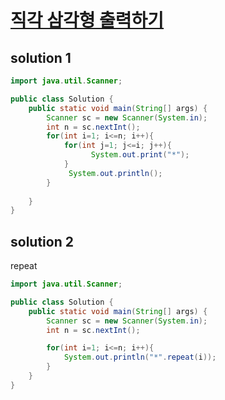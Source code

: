 #  [직각 삼각형 출력하기](https://programmers.co.kr/learn/courses/30/lessons/120823)

## solution 1 

```java
import java.util.Scanner;

public class Solution {
    public static void main(String[] args) {
        Scanner sc = new Scanner(System.in);
        int n = sc.nextInt();
        for(int i=1; i<=n; i++){
            for(int j=1; j<=i; j++){
                  System.out.print("*");
            }
             System.out.println();
        }
      
    }
}
```

## solution 2 

repeat

```java
import java.util.Scanner;

public class Solution {
    public static void main(String[] args) {
        Scanner sc = new Scanner(System.in);
        int n = sc.nextInt();

        for(int i=1; i<=n; i++){
            System.out.println("*".repeat(i));
        }
    }
}

```